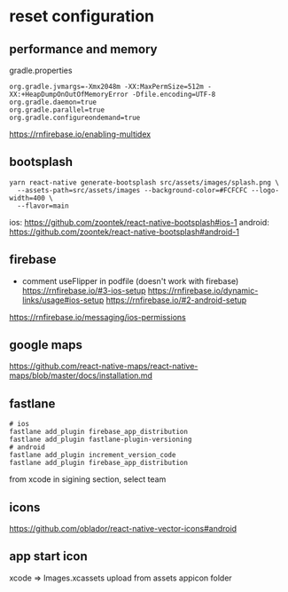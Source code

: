 # reset configuration

## performance and memory
gradle.properties
```
org.gradle.jvmargs=-Xmx2048m -XX:MaxPermSize=512m -XX:+HeapDumpOnOutOfMemoryError -Dfile.encoding=UTF-8
org.gradle.daemon=true
org.gradle.parallel=true
org.gradle.configureondemand=true
```

https://rnfirebase.io/enabling-multidex

## bootsplash 
```
yarn react-native generate-bootsplash src/assets/images/splash.png \
  --assets-path=src/assets/images --background-color=#FCFCFC --logo-width=400 \
  --flavor=main
```
ios: https://github.com/zoontek/react-native-bootsplash#ios-1
android: https://github.com/zoontek/react-native-bootsplash#android-1

## firebase
- comment useFlipper in podfile (doesn't work with firebase)
https://rnfirebase.io/#3-ios-setup
https://rnfirebase.io/dynamic-links/usage#ios-setup
https://rnfirebase.io/#2-android-setup

https://rnfirebase.io/messaging/ios-permissions

## google maps
https://github.com/react-native-maps/react-native-maps/blob/master/docs/installation.md


## fastlane
```
# ios
fastlane add_plugin firebase_app_distribution
fastlane add_plugin fastlane-plugin-versioning
# android
fastlane add_plugin increment_version_code
fastlane add_plugin firebase_app_distribution

```
from xcode in sigining section, select team

##  icons
https://github.com/oblador/react-native-vector-icons#android

## app start icon
xcode => Images.xcassets upload from assets appicon folder

